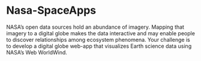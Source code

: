 # Nasa-SpaceApps
NASA’s open data sources hold an abundance of imagery. Mapping that imagery to a digital globe makes the data interactive and may enable people to discover relationships among ecosystem phenomena. Your challenge is to develop a digital globe web-app that visualizes Earth science data using NASA’s Web WorldWind.
